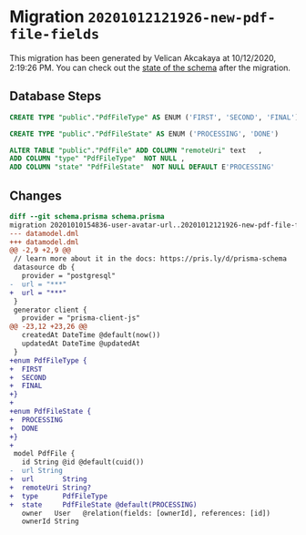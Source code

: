 # Migration `20201012121926-new-pdf-file-fields`

This migration has been generated by Velican Akcakaya at 10/12/2020, 2:19:26 PM.
You can check out the [state of the schema](./schema.prisma) after the migration.

## Database Steps

```sql
CREATE TYPE "public"."PdfFileType" AS ENUM ('FIRST', 'SECOND', 'FINAL')

CREATE TYPE "public"."PdfFileState" AS ENUM ('PROCESSING', 'DONE')

ALTER TABLE "public"."PdfFile" ADD COLUMN "remoteUri" text   ,
ADD COLUMN "type" "PdfFileType"  NOT NULL ,
ADD COLUMN "state" "PdfFileState"  NOT NULL DEFAULT E'PROCESSING'
```

## Changes

```diff
diff --git schema.prisma schema.prisma
migration 20201010154836-user-avatar-url..20201012121926-new-pdf-file-fields
--- datamodel.dml
+++ datamodel.dml
@@ -2,9 +2,9 @@
 // learn more about it in the docs: https://pris.ly/d/prisma-schema
 datasource db {
   provider = "postgresql"
-  url = "***"
+  url = "***"
 }
 generator client {
   provider = "prisma-client-js"
@@ -23,12 +23,26 @@
   createdAt DateTime @default(now())
   updatedAt DateTime @updatedAt
 }
+enum PdfFileType {
+  FIRST
+  SECOND
+  FINAL
+}
+
+enum PdfFileState {
+  PROCESSING
+  DONE
+}
+
 model PdfFile {
   id String @id @default(cuid())
-  url String
+  url       String
+  remoteUri String?
+  type      PdfFileType
+  state     PdfFileState @default(PROCESSING)
   owner   User   @relation(fields: [ownerId], references: [id])
   ownerId String
```


